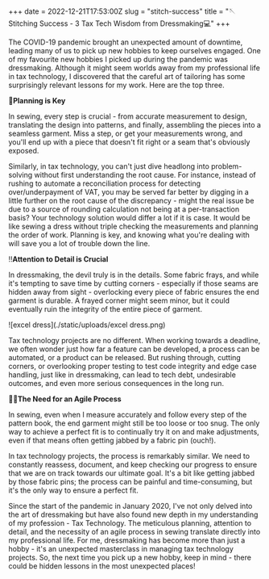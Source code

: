 +++ 
date = 2022-12-21T17:53:00Z 
slug = "stitch-success" 
title = "🪡Stitching Success - 3 Tax Tech Wisdom from Dressmaking💻"
+++

The COVID-19 pandemic brought an unexpected amount of downtime, leading many of us to pick up new hobbies to keep ourselves engaged. One of my favourite new hobbies I picked up during the pandemic was dressmaking. Although it might seem worlds away from my professional life in tax technology, I discovered that the careful art of tailoring has some surprisingly relevant lessons for my work. Here are the top three.

🔑**Planning is Key**

In sewing, every step is crucial - from accurate measurement to design, translating the design into patterns, and finally, assembling the pieces into a seamless garment. Miss a step, or get your measurements wrong, and you'll end up with a piece that doesn't fit right or a seam that's obviously exposed.

Similarly, in tax technology, you can't just dive headlong into problem-solving without first understanding the root cause. For instance, instead of rushing to automate a reconciliation process for detecting over/underpayment of VAT, you may be served far better by digging in a little further on the root cause of the discrepancy - might the real issue be due to a source of rounding calculation not being at a per-transaction basis? Your technology solution would differ a lot if it is case. It would be like sewing a dress without triple checking the measurements and planning the order of work. Planning is key, and knowing what you're dealing with will save you a lot of trouble down the line.

‼️**Attention to Detail is Crucial**

In dressmaking, the devil truly is in the details. Some fabric frays, and while it's tempting to save time by cutting corners - especially if those seams are hidden away from sight - overlocking every piece of fabric ensures the end garment is durable. A frayed corner might seem minor, but it could eventually ruin the integrity of the entire piece of garment.

![excel dress](./static/uploads/excel dress.png)

Tax technology projects are no different. When working towards a deadline, we often wonder just how far a feature can be developed, a process can be automated, or a product can be released. But rushing through, cutting corners, or overlooking proper testing to test code integrity and edge case handling, just like in dressmaking, can lead to tech debt, undesirable outcomes, and even more serious consequences in the long run.

🤸🏻**The Need for an Agile Process**

In sewing, even when I measure accurately and follow every step of the pattern book, the end garment might still be too loose or too snug. The only way to achieve a perfect fit is to continually try it on and make adjustments, even if that means often getting jabbed by a fabric pin (ouch!).

In tax technology projects, the process is remarkably similar. We need to constantly reassess, document, and keep checking our progress to ensure that we are on track towards our ultimate goal. It's a bit like getting jabbed by those fabric pins; the process can be painful and time-consuming, but it's the only way to ensure a perfect fit.

Since the start of the pandemic in January 2020, I've not only delved into the art of dressmaking but have also found new depth in my understanding of my profession - Tax Technology. The meticulous planning, attention to detail, and the necessity of an agile process in sewing translate directly into my professional life. For me, dressmaking has become more than just a hobby - it's an unexpected masterclass in managing tax technology projects. So, the next time you pick up a new hobby, keep in mind - there could be hidden lessons in the most unexpected places!
